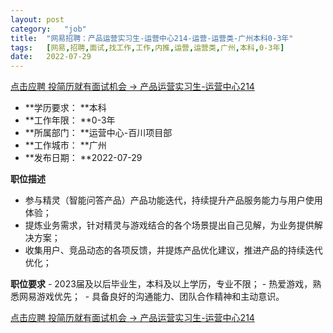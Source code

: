 ```yaml
---
layout:	post
category:	"job"
title:	"网易招聘：产品运营实习生-运营中心214-运营-运营类-广州本科0-3年"
tags:	[网易,招聘,面试,找工作,工作,内推,运营,运营类,广州,本科,0-3年]
date:	2022-07-29
---
```


[点击应聘 投简历就有面试机会 -> 产品运营实习生-运营中心214](http://mobile.bole.netease.com/bole/boleDetail?id=41686&employeeId=346f03c3cda5f04c&key=all)



- **学历要求： **本科
- **工作年限： **0-3年
- **所属部门： **运营中心-百川项目部
- **工作城市： **广州
- **发布日期： **2022-07-29



**职位描述**
- 参与精灵（智能问答产品）产品功能迭代，持续提升产品服务能力与用户使用体验；
- 提炼业务需求，针对精灵与游戏结合的各个场景提出自己见解，为业务提供解决方案；
- 收集用户、竞品动态的各项反馈，并提炼产品优化建议，推进产品的持续迭代优化；




**职位要求**
-&nbsp;2023届及以后毕业生，本科及以上学历，专业不限；
-&nbsp;热爱游戏，熟悉网易游戏优先；&nbsp;
-&nbsp;具备良好的沟通能力、团队合作精神和主动意识。&nbsp;​



[点击应聘 投简历就有面试机会 -> 产品运营实习生-运营中心214](http://mobile.bole.netease.com/bole/boleDetail?id=41686&employeeId=346f03c3cda5f04c&key=all)